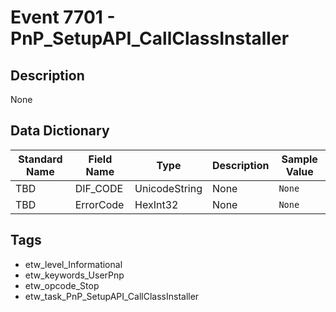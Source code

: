 # Event 7701 - PnP_SetupAPI_CallClassInstaller

## Description
None

## Data Dictionary
|Standard Name|Field Name|Type|Description|Sample Value|
|---|---|---|---|---|
|TBD|DIF_CODE|UnicodeString|None|`None`|
|TBD|ErrorCode|HexInt32|None|`None`|

## Tags
* etw_level_Informational
* etw_keywords_UserPnp
* etw_opcode_Stop
* etw_task_PnP_SetupAPI_CallClassInstaller